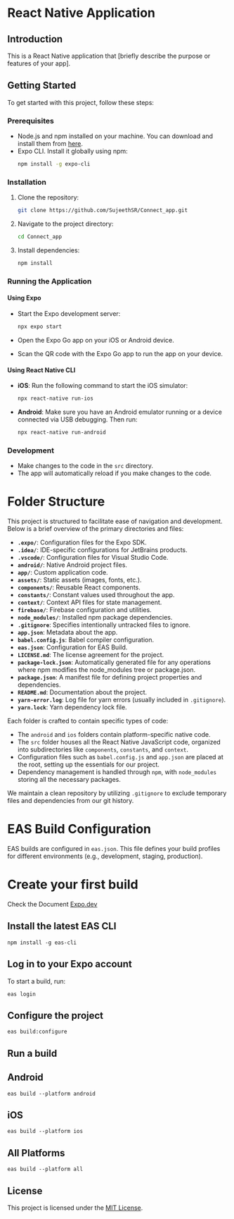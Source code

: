 # React Native Application

## Introduction

This is a React Native application that [briefly describe the purpose or features of your app].

## Getting Started

To get started with this project, follow these steps:

### Prerequisites

- Node.js and npm installed on your machine. You can download and install them from [here](https://nodejs.org/).
- Expo CLI. Install it globally using npm:
  ```bash
  npm install -g expo-cli
  ```

### Installation

1. Clone the repository:

   ```bash
   git clone https://github.com/SujeethSR/Connect_app.git
   ```

2. Navigate to the project directory:

   ```bash
   cd Connect_app
   ```

3. Install dependencies:

   ```bash
   npm install
   ```

### Running the Application

#### Using Expo

- Start the Expo development server:

  ```bash
  npx expo start
  ```

- Open the Expo Go app on your iOS or Android device.
- Scan the QR code with the Expo Go app to run the app on your device.

#### Using React Native CLI

- **iOS**: Run the following command to start the iOS simulator:

  ```bash
  npx react-native run-ios
  ```

- **Android**: Make sure you have an Android emulator running or a device connected via USB debugging. Then run:

  ```bash
  npx react-native run-android
  ```

### Development

- Make changes to the code in the `src` directory.
- The app will automatically reload if you make changes to the code.

# Folder Structure

This project is structured to facilitate ease of navigation and development. Below is a brief overview of the primary directories and files:

- **`.expo/`**: Configuration files for the Expo SDK.
- **`.idea/`**: IDE-specific configurations for JetBrains products.
- **`.vscode/`**: Configuration files for Visual Studio Code.
- **`android/`**: Native Android project files.
- **`app/`**: Custom application code.
- **`assets/`**: Static assets (images, fonts, etc.).
- **`components/`**: Reusable React components.
- **`constants/`**: Constant values used throughout the app.
- **`context/`**: Context API files for state management.
- **`firebase/`**: Firebase configuration and utilities.
- **`node_modules/`**: Installed npm package dependencies.
- **`.gitignore`**: Specifies intentionally untracked files to ignore.
- **`app.json`**: Metadata about the app.
- **`babel.config.js`**: Babel compiler configuration.
- **`eas.json`**: Configuration for EAS Build.
- **`LICENSE.md`**: The license agreement for the project.
- **`package-lock.json`**: Automatically generated file for any operations where npm modifies the node_modules tree or package.json.
- **`package.json`**: A manifest file for defining project properties and dependencies.
- **`README.md`**: Documentation about the project.
- **`yarn-error.log`**: Log file for yarn errors (usually included in `.gitignore`).
- **`yarn.lock`**: Yarn dependency lock file.

Each folder is crafted to contain specific types of code:

- The `android` and `ios` folders contain platform-specific native code.
- The `src` folder houses all the React Native JavaScript code, organized into subdirectories like `components`, `constants`, and `context`.
- Configuration files such as `babel.config.js` and `app.json` are placed at the root, setting up the essentials for our project.
- Dependency management is handled through `npm`, with `node_modules` storing all the necessary packages.

We maintain a clean repository by utilizing `.gitignore` to exclude temporary files and dependencies from our git history.

# EAS Build Configuration

EAS builds are configured in `eas.json`. This file defines your build profiles for different environments (e.g., development, staging, production).

# Create your first build

Check the Document [Expo.dev]([URL](https://docs.expo.dev/build/introduction/))


## Install the latest EAS CLI

```
npm install -g eas-cli
```

## Log in to your Expo account

To start a build, run:

```
eas login
```

## Configure the project

```
eas build:configure
```

## Run a build 

## Android

```
eas build --platform android
```

## iOS

```
eas build --platform ios
```

## All Platforms

```
eas build --platform all
```
## License

This project is licensed under the [MIT License](LICENSE.md).
